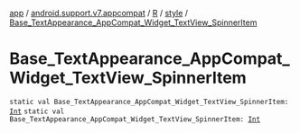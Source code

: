 [app](../../../index.md) / [android.support.v7.appcompat](../../index.md) / [R](../index.md) / [style](index.md) / [Base_TextAppearance_AppCompat_Widget_TextView_SpinnerItem](.)

# Base_TextAppearance_AppCompat_Widget_TextView_SpinnerItem

`static val Base_TextAppearance_AppCompat_Widget_TextView_SpinnerItem: `[`Int`](https://kotlinlang.org/api/latest/jvm/stdlib/kotlin/-int/index.html)
`static val Base_TextAppearance_AppCompat_Widget_TextView_SpinnerItem: `[`Int`](https://kotlinlang.org/api/latest/jvm/stdlib/kotlin/-int/index.html)
